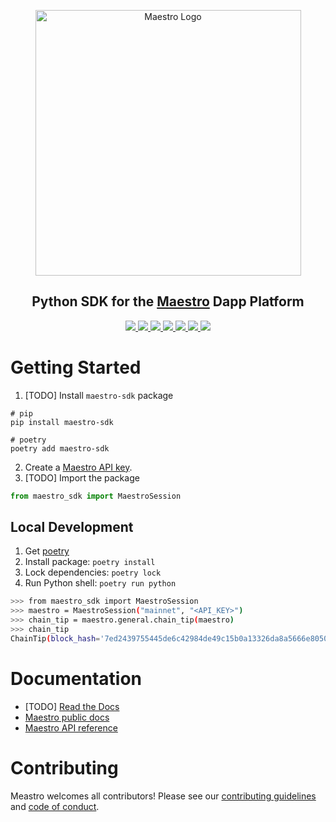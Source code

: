 <p align="center">
  <a href="https://www.gomaestro.org/">
    <img src="https://www.gomaestro.org/logos/LandingLogos/DarkLogo.svg" alt="Maestro Logo" width="425" />
  </a>
  <h2 align="center">Python SDK for the <a href="https://www.gomaestro.org/">Maestro</a> Dapp Platform</h2>
  <p align="center">
    <a href="https://python-sdk.gomaestro.org/">
      <img src="https://img.shields.io/badge/-RTD-5E5184?style=flat-square&logo=python&logoColor=white" />
    </a>
    <a href="https://docs.gomaestro.org/docs/intro">
      <img src="https://img.shields.io/badge/-Docs-blue?style=flat-square&logo=semantic-scholar&logoColor=white" />
    </a>
    <a href="https://github.com/maestro-org/python-sdk/blob/main/LICENSE">
      <img src="https://img.shields.io/github/license/maestro-org/python-sdk?style=flat-square&label=License" />
    </a>
    <a href="https://github.com/maestro-org/python-sdk/actions/workflows/build.yml?query=branch%3Amain">
      <img src="https://img.shields.io/github/actions/workflow/status/maestro-org/python-sdk/build.yml?style=flat-square&branch=main&label=Build" />
    </a>
    <a href="./CONTRIBUTING.md">
      <img src="https://img.shields.io/badge/PRs-welcome-brightgreen.svg?style=flat-square" />
    </a>
    <a href="https://twitter.com/GoMaestroOrg">
      <img src="https://img.shields.io/badge/-%40GoMaestroOrg-F3F1EF?style=flat-square&logo=twitter&logoColor=1D9BF0" />
    </a>
    <a href="https://discord.gg/ES2rDhBJt3">
      <img src="https://img.shields.io/badge/-Discord-414EEC?style=flat-square&logo=discord&logoColor=white" />
    </a>
  </p>
</p>

# Getting Started
1. [TODO] Install `maestro-sdk` package
```
# pip
pip install maestro-sdk

# poetry
poetry add maestro-sdk
```

2. Create a [Maestro API key](https://docs.gomaestro.org/docs/Getting-started/Sign-up-login).
3. [TODO] Import the package
```python
from maestro_sdk import MaestroSession
```

## Local Development
1. Get [poetry](https://python-poetry.org/docs/#installation)
2. Install package: `poetry install`
3. Lock dependencies: `poetry lock`
4. Run Python shell: `poetry run python`
```bash
>>> from maestro_sdk import MaestroSession
>>> maestro = MaestroSession("mainnet", "<API_KEY>")
>>> chain_tip = maestro.general.chain_tip(maestro)
>>> chain_tip
ChainTip(block_hash='7ed2439755445de6c42984de49c15b0a13326da8a5666e8050cf39fbfd295a7c', slot=94249308, height=8857750)
```

# Documentation
* [TODO] [Read the Docs](https://python-sdk.gomaestro.org/)
* [Maestro public docs](https://docs.gomaestro.org/)
* [Maestro API reference](https://reference.gomaestro.org/)

# Contributing

Meastro welcomes all contributors! Please see our [contributing guidelines](CONTRIBUTING.md) and [code of conduct](CODE_OF_CONDUCT.md).
